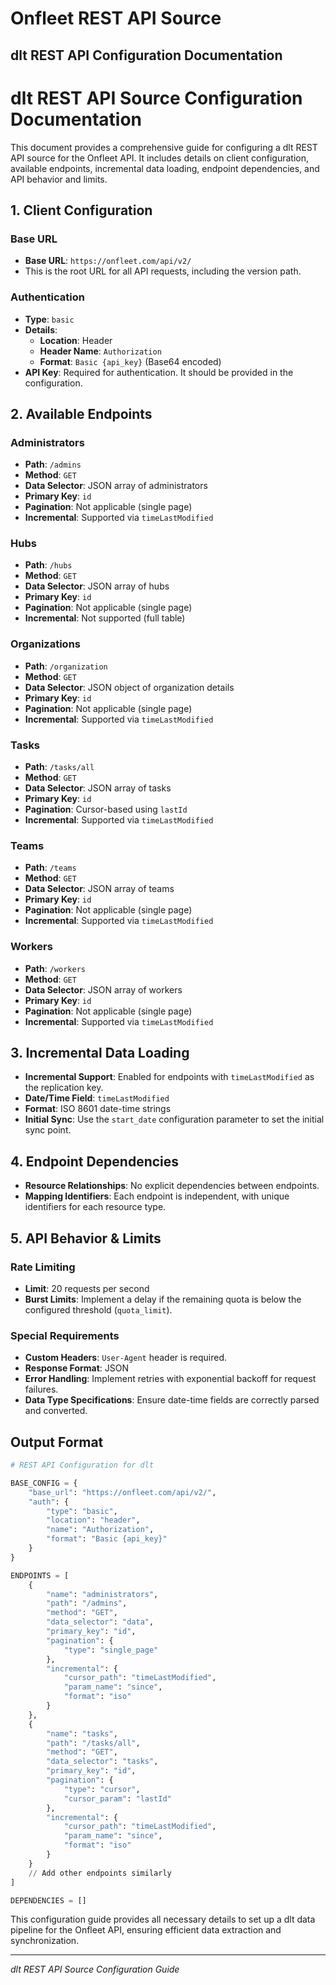 # Onfleet REST API Source

## dlt REST API Configuration Documentation

# dlt REST API Source Configuration Documentation

This document provides a comprehensive guide for configuring a dlt REST API source for the Onfleet API. It includes details on client configuration, available endpoints, incremental data loading, endpoint dependencies, and API behavior and limits.

## 1. Client Configuration

### Base URL
- **Base URL**: `https://onfleet.com/api/v2/`
- This is the root URL for all API requests, including the version path.

### Authentication
- **Type**: `basic`
- **Details**:
  - **Location**: Header
  - **Header Name**: `Authorization`
  - **Format**: `Basic {api_key}` (Base64 encoded)
- **API Key**: Required for authentication. It should be provided in the configuration.

## 2. Available Endpoints

### Administrators
- **Path**: `/admins`
- **Method**: `GET`
- **Data Selector**: JSON array of administrators
- **Primary Key**: `id`
- **Pagination**: Not applicable (single page)
- **Incremental**: Supported via `timeLastModified`

### Hubs
- **Path**: `/hubs`
- **Method**: `GET`
- **Data Selector**: JSON array of hubs
- **Primary Key**: `id`
- **Pagination**: Not applicable (single page)
- **Incremental**: Not supported (full table)

### Organizations
- **Path**: `/organization`
- **Method**: `GET`
- **Data Selector**: JSON object of organization details
- **Primary Key**: `id`
- **Pagination**: Not applicable (single page)
- **Incremental**: Supported via `timeLastModified`

### Tasks
- **Path**: `/tasks/all`
- **Method**: `GET`
- **Data Selector**: JSON array of tasks
- **Primary Key**: `id`
- **Pagination**: Cursor-based using `lastId`
- **Incremental**: Supported via `timeLastModified`

### Teams
- **Path**: `/teams`
- **Method**: `GET`
- **Data Selector**: JSON array of teams
- **Primary Key**: `id`
- **Pagination**: Not applicable (single page)
- **Incremental**: Supported via `timeLastModified`

### Workers
- **Path**: `/workers`
- **Method**: `GET`
- **Data Selector**: JSON array of workers
- **Primary Key**: `id`
- **Pagination**: Not applicable (single page)
- **Incremental**: Supported via `timeLastModified`

## 3. Incremental Data Loading

- **Incremental Support**: Enabled for endpoints with `timeLastModified` as the replication key.
- **Date/Time Field**: `timeLastModified`
- **Format**: ISO 8601 date-time strings
- **Initial Sync**: Use the `start_date` configuration parameter to set the initial sync point.

## 4. Endpoint Dependencies

- **Resource Relationships**: No explicit dependencies between endpoints.
- **Mapping Identifiers**: Each endpoint is independent, with unique identifiers for each resource type.

## 5. API Behavior & Limits

### Rate Limiting
- **Limit**: 20 requests per second
- **Burst Limits**: Implement a delay if the remaining quota is below the configured threshold (`quota_limit`).

### Special Requirements
- **Custom Headers**: `User-Agent` header is required.
- **Response Format**: JSON
- **Error Handling**: Implement retries with exponential backoff for request failures.
- **Data Type Specifications**: Ensure date-time fields are correctly parsed and converted.

## Output Format

```python
# REST API Configuration for dlt

BASE_CONFIG = {
    "base_url": "https://onfleet.com/api/v2/",
    "auth": {
        "type": "basic",
        "location": "header",
        "name": "Authorization",
        "format": "Basic {api_key}"
    }
}

ENDPOINTS = [
    {
        "name": "administrators",
        "path": "/admins",
        "method": "GET",
        "data_selector": "data",
        "primary_key": "id",
        "pagination": {
            "type": "single_page"
        },
        "incremental": {
            "cursor_path": "timeLastModified",
            "param_name": "since",
            "format": "iso"
        }
    },
    {
        "name": "tasks",
        "path": "/tasks/all",
        "method": "GET",
        "data_selector": "tasks",
        "primary_key": "id",
        "pagination": {
            "type": "cursor",
            "cursor_param": "lastId"
        },
        "incremental": {
            "cursor_path": "timeLastModified",
            "param_name": "since",
            "format": "iso"
        }
    }
    // Add other endpoints similarly
]

DEPENDENCIES = []
```

This configuration guide provides all necessary details to set up a dlt data pipeline for the Onfleet API, ensuring efficient data extraction and synchronization.

---
*dlt REST API Source Configuration Guide*